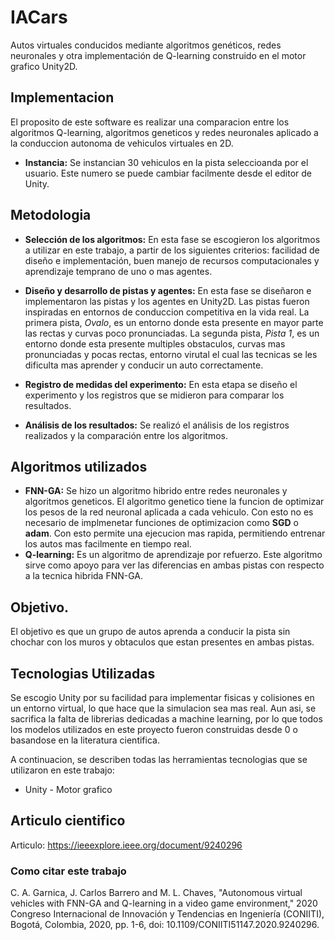 # IACars
Autos virtuales conducidos mediante algoritmos genéticos, redes neuronales y otra implementación de Q-learning construido en el motor grafico Unity2D.

## Implementacion

El proposito de este software es realizar una comparacion entre los algoritmos Q-learning, algoritmos geneticos y redes neuronales aplicado a la conduccion autonoma de vehiculos virtuales en 2D. 

* **Instancia:** Se instancian 30 vehiculos en la pista seleccioanda por el usuario. Este numero se puede cambiar facilmente desde el editor de Unity.

## Metodologia

* **Selección de los algoritmos:** En esta fase se escogieron los algoritmos a utilizar en este trabajo, a partir de los siguientes criterios: facilidad de diseño e implementación, buen manejo de recursos computacionales y aprendizaje temprano de uno o mas agentes.

* **Diseño y desarrollo de pistas y agentes:** En esta fase se diseñaron e implementaron las pistas y los agentes en Unity2D. Las pistas fueron inspiradas en entornos de conduccion competitiva en la vida real. La primera pista, *Ovalo*, es un entorno donde esta presente en mayor parte las rectas y curvas poco pronunciadas. La segunda pista, *Pista 1*, es un entorno donde esta presente multiples obstaculos, curvas mas pronunciadas y pocas rectas, entorno virutal el cual las tecnicas se les dificulta mas aprender y conducir un auto correctamente.

* **Registro de medidas del experimento:** En esta etapa se diseño el experimento y los registros que se midieron para comparar los resultados.

* **Análisis de los resultados:** Se realizó el análisis de los registros realizados y la comparación entre los algoritmos.

## Algoritmos utilizados

* **FNN-GA:** Se hizo un algoritmo hibrido entre redes neuronales y algoritmos geneticos. El algoritmo genetico tiene la funcion de optimizar los pesos de la red neuronal aplicada a cada vehiculo. Con esto no es necesario de implmenetar funciones de optimizacion como **SGD** o **adam**. Con esto permite una ejecucion mas rapida, permitiendo entrenar los autos mas facilmente en tiempo real.
* **Q-learning:** Es un algoritmo de aprendizaje por refuerzo. Este algoritmo sirve como apoyo para ver las diferencias en ambas pistas con respecto a la tecnica hibrida FNN-GA.

## Objetivo.

El objetivo es que un grupo de autos aprenda a conducir la pista sin chochar con los muros y obtaculos que estan presentes en ambas pistas.

## Tecnologias Utilizadas

Se escogio Unity por su facilidad para implementar fisicas y colisiones en un entorno virtual, lo que hace que la simulacion sea mas real. Aun asi, se sacrifica la falta de librerias dedicadas a machine learning, por lo que todos los modelos utilizados en este proyecto fueron construidas desde 0 o basandose en la literatura cientifica.

A continuacion, se describen todas las herramientas tecnologias que se utilizaron en este trabajo:

* Unity - Motor grafico

## Articulo cientifico

Articulo: https://ieeexplore.ieee.org/document/9240296

### Como citar este trabajo

C. A. Garnica, J. Carlos Barrero and M. L. Chaves, "Autonomous virtual vehicles with FNN-GA and Q-learning in a video game environment," 2020 Congreso Internacional de Innovación y Tendencias en Ingeniería (CONIITI), Bogotá, Colombia, 2020, pp. 1-6, doi: 10.1109/CONIITI51147.2020.9240296.

